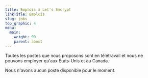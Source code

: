 ```yaml
---
title: Emplois à Let's Encrypt
linkTitle: Emplois
slug: jobs
top_graphic: 4
menu:
  main:
    weight: 90
    parent: about
---
```


Toutes les postes que nous proposons sont en télétravail et nous ne pouvons employer qu'aux États-Unis et au Canada.

Nous n'avons aucun poste disponible pour le moment.
